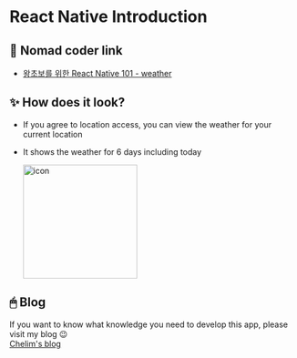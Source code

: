 # React Native Introduction

## 📎 Nomad coder link

- [왕초보를 위한 React Native 101 - weather](https://nomadcoders.co/react-native-for-beginners)

## ✨ How does it look?

- If you agree to location access, you can view the weather for your current location
- It shows the weather for 6 days including today

   <img width="200" alt="icon" src="https://user-images.githubusercontent.com/52441923/153756354-c5d382ee-9943-45b9-a400-51ced38025c8.png">

## 🖱 Blog

If you want to know what knowledge you need to develop this app, please visit my blog 😉  
[Chelim's blog](https://chelim.tistory.com/25)
